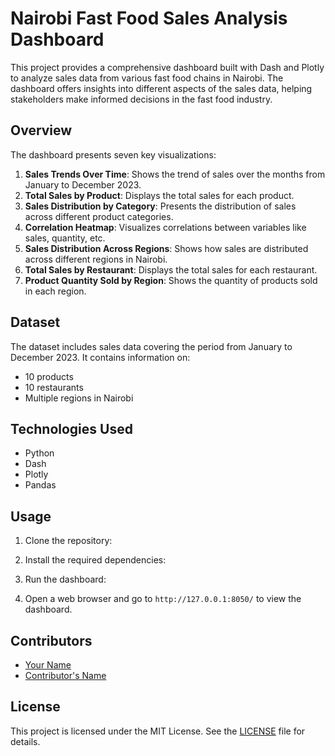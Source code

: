 # Nairobi Fast Food Sales Analysis Dashboard

This project provides a comprehensive dashboard built with Dash and Plotly to analyze sales data from various fast food chains in Nairobi. The dashboard offers insights into different aspects of the sales data, helping stakeholders make informed decisions in the fast food industry.

## Overview

The dashboard presents seven key visualizations:

1. **Sales Trends Over Time**: Shows the trend of sales over the months from January to December 2023.
2. **Total Sales by Product**: Displays the total sales for each product.
3. **Sales Distribution by Category**: Presents the distribution of sales across different product categories.
4. **Correlation Heatmap**: Visualizes correlations between variables like sales, quantity, etc.
5. **Sales Distribution Across Regions**: Shows how sales are distributed across different regions in Nairobi.
6. **Total Sales by Restaurant**: Displays the total sales for each restaurant.
7. **Product Quantity Sold by Region**: Shows the quantity of products sold in each region.

## Dataset

The dataset includes sales data covering the period from January to December 2023. It contains information on:

- 10 products
- 10 restaurants
- Multiple regions in Nairobi

## Technologies Used

- Python
- Dash
- Plotly
- Pandas

## Usage

1. Clone the repository:


2. Install the required dependencies:


3. Run the dashboard:


4. Open a web browser and go to `http://127.0.0.1:8050/` to view the dashboard.

## Contributors

- [Your Name](https://github.com/ongei001)
- [Contributor's Name](https://github.com/ongei001)

## License

This project is licensed under the MIT License. See the [LICENSE](LICENSE) file for details.
